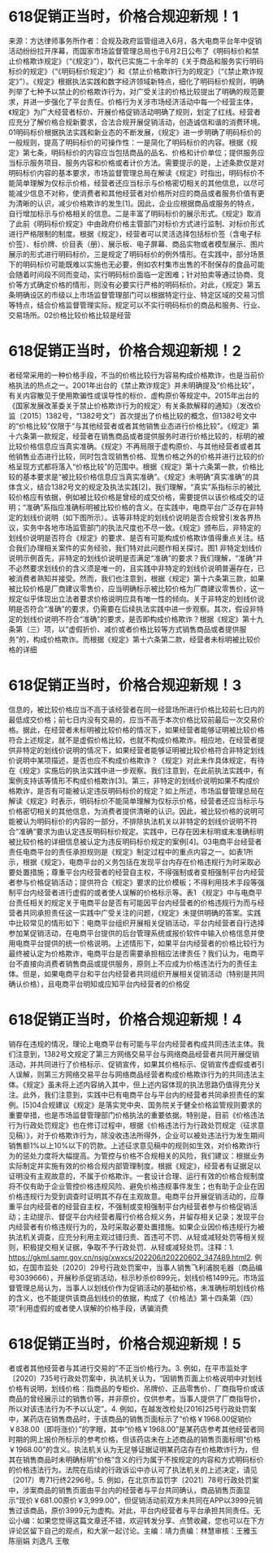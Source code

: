 # 618促销正当时，价格合规迎新规！1

来源：方达律师事务所作者：合规及政府监管组进入6月，各大电商平台年中促销活动纷纷拉开序幕，而国家市场监督管理总局也于6月2日公布了《明码标价和禁止价格欺诈规定》（“《规定》”），取代已实施二十余年的《关于商品和服务实行明码标价的规定》（“《明码标价规定》”）和《禁止价格欺诈行为的规定》（“《禁止欺诈规定》”）。《规定》根据执法实践和数字经济领域新特点，细化了明码标价规则，明确列举了七种予以禁止的价格欺诈行为，对广受关注的价格比较提出了明确的规范要求，并进一步强化了平台责任。价格行为关涉市场经济活动中每一个经营主体，《规定》为广大经营者标价、开展价格促销活动明确了规则，划定了红线。经营者应充分了解价格合规新要求，合法合规开展促销活动，创造诚信和谐的消费环境。01明码标价根据执法实践和新业态的不断发展，《规定》进一步明确了明码标价的一般规则，提高了明码标价的可操作性：一是简化了明码标价的内容。根据《规定》第七条，明码标价的内容应当包括商品的品名、价格和计价单位；提供服务应当标示服务项目、服务内容和价格或者计价方法。需要提示的是，上述条款仅是对明码标价内容的基本要求，市场监督管理总局在解读《规定》时指出，明码标价不能简单理解为仅标示价格，经营者还应当标示与价格密切相关的其他信息，以尽可能减少信息不对称，使消费者和其他经营者对价格所对应的商品或者服务价值有更为清晰的认识，减少价格欺诈的发生[1]。因此，企业应根据商品或服务的特点，自行增加标示与价格相关的信息。二是丰富了明码标价的展示形式。《规定》取消了此前《明码标价规定》中由政府价格主管部门对标价方式进行监制、对标价形式进行严格限制的制度。根据《规定》，经营者可以灵活选择包括标价签（含电子标价签）、标价牌、价目表（册）、展示板、电子屏幕、商品实物或者模型展示、图片展示的形式进行明码标价。三是规定了明码标价的例外情形。在实践中，部分场景下的明码标价可能既难以实施也无必要，例如农村集市出售的不耐保存的食品可能会随着时间段不同而变动，实行明码标价面临一定困难；针对拍卖等通过协商、竞价等方式确定价格的情形，则没有必要实行严格的明码标价。对此，《规定》第五条明确设区的市级以上市场监督管理部门可以根据特定行业、特定区域的交易习惯等特点，结合价格监督管理实际，规定可以不实行明码标价的商品和服务、行业、交易场所。02价格比较价格比较是经营

# 618促销正当时，价格合规迎新规！2

者经常采用的一种价格手段，不当的价格比较行为容易构成价格欺诈，也是当前价格执法的热点之一。2001年出台的《禁止欺诈规定》并未明确提及“价格比较”，有关内容散见于使用欺骗性或误导性的标价、虚构原价等规定中。2015年出台的《国家发展改革委关于禁止价格欺诈行为的规定〉有关条款解释的通知》（发改价监〔2015〕1382号，“1382号文”）首次提出了价格比较的概念，但1382号文中的“价格比较”仅限于“与其他经营者或者其他销售业态进行价格比较”。《规定》第十六条第一款规定，经营者在销售商品或者提供服务时进行价格比较的，标明的被比较价格信息应当真实准确。《规定》不再局限于虚构原价、与其他经营者或者其他销售业态进行比较，同时包含现销售价格、现售价格之外的价格并进行比较的价格呈现方式都将落入“价格比较”的范围中。根据《规定》第十六条第一款，价格比较的基本要求是“被比较价格信息应当真实准确”。《规定》未明确“真实准确”的具体含义，结合1382号文的规定及执法实践[2]，我们理解，“真实”系指标示的被比较价格应有依据，例如被比较价格是曾经的成交价格，需要提供以该价格成交的证明；“准确”系指应准确标明被比较价格的含义。在实践中，电商平台广泛存在非特定的划线价说明（如下图所示）。该等非特定的划线价说明是否合规曾引发各界热议，实务中各地市场监管部门的执法尺度也不尽一致。《规定》颁布后，非特定的划线价说明是否符合《规定》的要求、是否有可能构成价格欺诈值得重点关注。结合我们办理相关案件的实务经验，我们特对此问题作相关探讨。图1 非特定划线价说明示例首先，非特定的划线价说明是否满足“准确”的要求？我们理解，“准确”并不必然要求划线价的含义须是唯一的，且实践中非特定的划线价说明普遍存在，已被消费者熟知并接受。然而，我们也注意到，根据《规定》第十六条第三款，如果被比较价格是厂商建议零售价，应当明确标示被比较价格为厂商建议零售价，这一规定似乎体现出立法者要求价格说明应具有唯一性的倾向。关于非特定的划线价说明是否符合“准确”的要求，仍需要在后续执法实践中进一步观察。其次，假设非特定的划线价说明不符合“准确”的要求，是否即构成价格欺诈？根据《规定》第十九条第（三）项，以“虚假折价、减价或者价格比较等方式销售商品或者提供服务”的，构成价格欺诈。而根据《规定》第十六条第二款，经营者未标明被比较价格的详细

# 618促销正当时，价格合规迎新规！3

信息的，被比较价格应当不高于该经营者在同一经营场所进行价格比较前七日内的最低成交价格；前七日内没有交易的，应当不高于本次价格比较前最后一次交易价格。据此，在经营者未标明被比较价格的情况下，如果经营者能够证明被比较价格符合上述规定，就不是虚假价格比较，也就不构成价格欺诈。相应地，在经营者提供非特定的划线价说明的情况下，如果经营者能够证明被比较价格符合非特定划线价说明中某项描述，是否也应不构成价格欺诈？《规定》对此未作具体规定，有待在《规定》实施后的执法实践中进一步观察。我们注意到，在此前执法实践中，有案例支持该等情形不构成价格欺诈[3]。第三，非特定的划线价说明如果不构成价格欺诈，是否有可能被认定违反明码标价的规定？如上所述，市场监督管理总局在解读《规定》时表示，明码标价不能简单理解为仅标示价格，经营者还应当标示与价格密切相关的其他信息，为消费者提供清晰的认识。因此，被比较价格的说明可能被认为明码标价的内容的一部分，不排除执法机关以非特定的划线价说明不符合“准确”要求为由认定违反明码标价规定。实践中，已存在因未标明或未准确标明被比较价格的详细信息被认定为违反明码标价规定的案例[4]。03电商平台经营者责任电商平台的责任承担规则是《规定》制定过程中的重点内容之一。如表1所示，根据《规定》，电商平台的义务包括在发现平台内存在价格违规行为时采取必要处置措施；尊重平台内经营者的经营自主权，不得强制或者变相强制平台内经营者参与价格促销活动；提供符合《规定》要求的比价模板；不得利用技术手段等强制平台内经营者进行虚假的或者使人误解的价格标示等。表1 《规定》中与电商平台责任相关的规定关于电商平台是否有可能因平台内经营者的价格违规行为而与经营者共同承担责任这一实践中广受关注的问题，《规定》未提供明确的答案。实践中比较常见的情形如下：电商平台组织开展相关促销活动，平台内经营者自行选择参加某促销活动，在电商平台提供的后台管理系统或报价软件中输入价格信息并使用电商平台提供的统一价格说明。上述情形下，如果平台内经营者的价格比较行为最终被认定为价格欺诈，电商平台是否需要承担相应法律责任？我们认为，电商平台不直接向消费者销售商品或提供服务，原则上不应成为价格违法行为的责任主体。但是，如果电商平台和平台内经营者共同组织开展相关促销活动（特别是共同确认价格），且电商平台明知或应知平台内经营者的价格促

# 618促销正当时，价格合规迎新规！4

销存在违规的情况，理论上电商平台有可能与平台内经营者构成共同违法主体。我们注意到，1382号文规定了第三方网络交易平台与网络商品经营者共同开展促销活动，并共同进行了价格标示、促销宣传，如果其价格标示、促销宣传虚假或者引人误解，则第三方网络交易平台与网络商品经营者构成价格欺诈行为的共同违法主体。《规定》虽未将上述内容纳入其中，但上述内容体现的执法思路仍值得充分关注。此外，我们注意到，实践中已有电商平台与平台内的经营者共同承担责任的案例。[5]04合规建议《规定》是落实党中央、国务院关于健全价格监管规则要求的重要举措，也是市场监督管理部门价格执法的重要依据。特别是，目前《价格违法行为行政处罚规定》也在修订过程中，根据《价格违法行为行政处罚规定（征求意见稿）》，对于价格欺诈行为，除没收违法所得外，企业可以被处违法行为发生期间销售额1%以上10%以下的罚款。上述征求意见稿中的规则如生效，对价格欺诈行为的惩处力度将大幅提高。为管控与价格不合规相关的风险，我们建议：根据业务实际制定并实施有效的价格合规内部管理制度。根据《规定》，经营者有证据足以证明没有主观故意的，不属于价格欺诈。一套设计合理、运行有效的价格合规制度将不仅有助于企业管控价格违规风险、避免价格违规事件发生；也有助于企业在因价格违规行为受到调查时证明其不存在主观故意。电商平台开展促销活动的，应尊重平台内经营者的经营自主权，不强制或变相强制平台内经营者参与价格促销活动；主动提示、督促平台内经营者履行价格合规义务，并留存相关记录；发现平台内经营者有价格违规行为的，及时采取必要处置措施。如果企业因价格违规行为被执法机关调查，应充分利用主观过错归责、首违可不罚、从轻或减轻处罚等相关规则，积极提交相关证据，争取不予行政处罚、从轻或减轻处罚。注释：1. https://gkml.samr.gov.cn/nsjg/xwxcs/202206/t20220602_347489.html2. 例如，在国市监处〔2020〕29号行政处罚案中，当事人销售飞利浦脱毛器（商品编号3039666），开展秒杀促销活动，标示秒杀价899元，划线价格1499元。市场监督管理总局认为，当事人以划线价作为促销活动的基础价格，未准确标明划线价格的含义，也不能提供该商品划线价的依据，构成了《价格法》第十四条第（四）项“利用虚假的或者使人误解的价格手段，诱骗消费

# 618促销正当时，价格合规迎新规！5

者或者其他经营者与其进行交易的”不正当价格行为。3. 例如，在平市监处字〔2020〕735号行政处罚案中，执法机关认为，“因销售页面上价格说明中对划线价格有说明，划线价格：指商品的专柜价、吊牌价、正品零售价、厂商指导价或该商品的曾经展示过的销售价等，并非原价，仅供参考。当事人提供了厂商指导价，所以对该违法行为不予以认定”。4. 例如，在越发改检处[2016]25号行政处罚案中，某药店在销售商品时，于该商品的销售页面标示了“价格￥1968.00促销价￥838.00（即将涨价）”的字眼，其中“价格￥1968.00”是某药店参考其他经营者同时期的网上报价所标示的参考价格，但该药店未在上述商品的销售页面标明“价格￥1968.00”的含义。执法机关认为无足够证据证明某药店存在价格欺诈行为，但其在销售商品时未明确标明“价格”含义的行为属于不按规定的内容和方式明码标价的价格违法行为。法院在后续的行政诉讼中亦认可了执法机关的上述决定，请见（2017）粤71行终2296号。5. 例如，在北京市监罚字〔2021〕78号行政处罚案中，涉案商品的销售页面由平台内的经营者与平台共同确认，商品销售页面显示“现价￥681.00原价￥3,999.00”，但促销活动前双方未共同在APP以3999元销售过该商品，原价3999元为虚构。对此，平台内经营者与平台承担共同责任。无讼小编：如果您觉得这篇文章还不错，欢迎转发分享、点赞收藏，您也可以在下方评论区留下自己的观点，和大家一起讨论。主编：靖力责编：林慧审核：王雅玉 陈丽娟 刘逸凡 王敬

